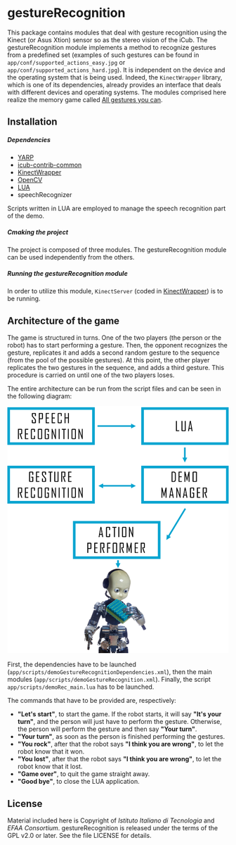 gestureRecognition
==================

This package contains modules that deal with gesture recognition using the Kinect (or Asus Xtion) sensor so as the stereo vision of the iCub. The gestureRecognition module implements a method to recognize gestures from a predefined set (examples of such gestures can be found in `app/conf/supported_actions_easy.jpg` or `app/conf/supported_actions_hard.jpg`). It is independent on the device and the operating system that is being used. Indeed, the `KinectWrapper` library, which is one of its dependencies, already provides an interface that deals with different devices and operating systems. The modules comprised here realize the memory game called [All gestures you can](https://www.youtube.com/watch?v=U_JLoe_fT3I&list=UUXBFWo4IQFkSJBfqdNrE1cA).

## Installation

##### Dependencies
- [YARP](https://github.com/robotology/yarp)
- [icub-contrib-common](https://github.com/robotology/icub-contrib-common)
- [KinectWrapper](https://github.com/robotology-playground/kinectWrapper.git)
- [OpenCV](http://opencv.org/downloads.html)
- [LUA](http://www.lua.org/download.html)
- speechRecognizer

Scripts written in LUA are employed to manage the speech recognition part of the demo.

##### Cmaking the project
The project is composed of three modules. The gestureRecognition module can be used independently from the others. 

##### Running the gestureRecognition module
In order to utilize this module, `KinectServer` (coded in [KinectWrapper](https://github.com/robotology-playground/kinectWrapper.git)) is to be running.

## Architecture of the game

The game is structured in turns. One of the two players (the person or the robot) has to start performing a gesture. Then, the opponent recognizes the gesture, replicates it and adds a second random gesture to the sequence (from the pool of the possible gestures). At this point, the other player replicates the two gestures in the sequence, and adds a third gesture. This procedure is carried on until one of the two players loses.

The entire architecture can be run from the script files and can be seen in the following diagram:

![Diagram of All Gestures You Can architecture](misc/architecture.png) 
 
First, the dependencies have to be launched (`app/scripts/demoGestureRecognitionDependencies.xml`), then the main modules (`app/scripts/demoGestureRecognition.xml`). Finally, the script `app/scripts/demoRec_main.lua` has to be launched. 

The commands that have to be provided are, respectively:

- **"Let's start"**, to start the game. If the robot starts, it will say **"It's your turn"**, and the person will just have to perform the gesture. Otherwise, the person will perform the gesture and then say **"Your turn"**.
- **"Your turn"**, as soon as the person is finished performing the gestures.
- **"You rock"**, after that the robot says **"I think you are wrong"**, to let the robot know that it won.
- **"You lost"**, after that the robot says **"I think you are wrong"**, to let the robot know that it lost.
- **"Game over"**, to quit the game straight away.
- **"Good bye"**, to close the LUA application. 

## License

Material included here is Copyright of _Istituto Italiano di Tecnologia_ and _EFAA Consortium_. gestureRecognition is released under the terms of the GPL v2.0 or later. See the file LICENSE for details.
